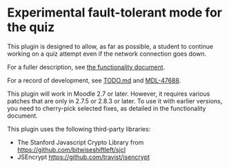 # Experimental fault-tolerant mode for the quiz

This plugin is designed to allow, as far as possible, a student to continue working
on a quiz attempt even if the network connection goes down.

For a fuller description, see
[the functionality document](https://github.com/timhunt/moodle-quizaccess_offlinemode/blob/master/internaldoc/functionality.txt).

For a record of development, see
[TODO.md](https://github.com/timhunt/moodle-quizaccess_offlinemode/blob/master/internaldoc/TODO.md)
and [MDL-47688](https://tracker.moodle.org/browse/MDL-47688).

This plugin will work in Moodle 2.7 or later. However, it requires various patches
that are only in 2.7.5 or 2.8.3 or later. To use it with earlier versions, you need
to cherry-pick selected fixes, as detailed in the functionality document.

This plugin uses the following third-party libraries:

* The Stanford Javascript Crypto Library from https://github.com/bitwiseshiftleft/sjcl
* JSEncrypt https://github.com/travist/jsencrypt
